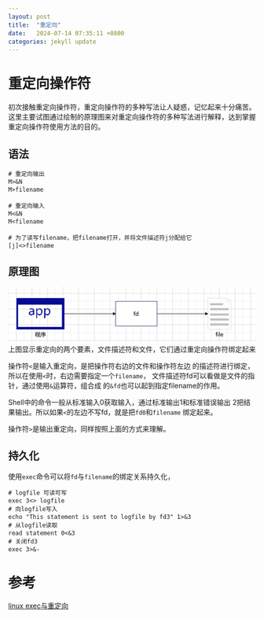 ```yaml
---
layout: post
title:  "重定向"
date:   2024-07-14 07:35:11 +0800
categories: jekyll update
---
```


# 重定向操作符
初次接触重定向操作符，重定向操作符的多种写法让人疑惑，记忆起来十分痛苦。
这里主要试图通过绘制的原理图来对重定向操作符的多种写法进行解释，达到掌握
重定向操作符使用方法的目的。
## 语法
```shell
# 重定向输出
M>&N
M>filename

# 重定向输入
M<&N
M<filename

# 为了读写filename，把filename打开，并将文件描述符j分配给它
[j]<>filename
```

## 原理图
![img_2.png](pic/文件描述符的作用.png)
上图显示重定向的两个要素，文件描述符和文件，它们通过重定向操作符绑定起来

操作符```<```是输入重定向，是把操作符右边的文件和操作符左边
的描述符进行绑定，所以在使用```<```时，右边需要指定一个```filename```，
文件描述符fd可以看做是文件的指针，通过使用```&```运算符，组合成
的```&fd```也可以起到指定filename的作用。

Shell中的命令一般从标准输入0获取输入，通过标准输出1和标准错误输出
2把结果输出。所以如果```<```的左边不写fd，就是把```fd0```和```filename```
绑定起来。

操作符```>```是输出重定向，同样按照上面的方式来理解。

## 持久化
使用```exec```命令可以将```fd```与```filename```的绑定关系持久化，
```shell
# logfile 可读可写
exec 3<> logfile
# 向logfile写入
echo "This statement is sent to logfile by fd3" 1>&3
# 从logfile读取
read statement 0<&3
# 关闭fd3
exec 3>&-
```

# 参考
[linux exec与重定向](http://xstarcd.github.io/wiki/shell/exec_redirect.html)